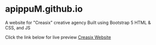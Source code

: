 # apippuM.github.io
A website for "Creasix" creative agency
Built using Bootstrap 5 HTML & CSS, and JS

Click the link below for live preview
[Creasix Website](https://apippum.github.io/)

